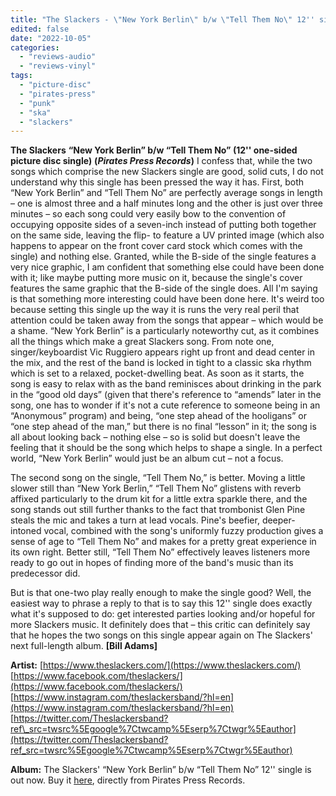 ```yaml
---
title: "The Slackers - \"New York Berlin\" b/w \"Tell Them No\" 12'' single"
edited: false
date: "2022-10-05"
categories:
  - "reviews-audio"
  - "reviews-vinyl"
tags:
  - "picture-disc"
  - "pirates-press"
  - "punk"
  - "ska"
  - "slackers"
---
```


**The Slackers** **“New York Berlin” b/w “Tell Them No” (12'' one-sided picture disc single)** **(_Pirates Press Records_)** I confess that, while the two songs which comprise the new Slackers single are good, solid cuts, I do not understand why this single has been pressed the way it has. First, both “New York Berlin” and “Tell Them No” are perfectly average songs in length – one is almost three and a half minutes long and the other is just over three minutes – so each song could very easily bow to the convention of occupying opposite sides of a seven-inch instead of putting both together on the same side, leaving the flip- to feature a UV printed image (which also happens to appear on the front cover card stock which comes with the single) and nothing else. Granted, while the B-side of the single features a very nice graphic, I am confident that something else could have been done with it; like maybe putting more music on it, because the single's cover features the same graphic that the B-side of the single does. All I'm saying is that something more interesting could have been done here. It's weird too because setting this single up the way it is runs the very real peril that attention could be taken away from the songs that appear – which would be a shame. “New York Berlin” is a particularly noteworthy cut, as it combines all the things which make a great Slackers song. From note one, singer/keyboardist Vic Ruggiero appears right up front and dead center in the mix, and the rest of the band is locked in tight to a classic ska rhythm which is set to a relaxed, pocket-dwelling beat. As soon as it starts, the song is easy to relax with as the band reminisces about drinking in the park in the “good old days” (given that there's reference to “amends” later in the song, one has to wonder if it's not a cute reference to someone being in an “Anonymous” program) and being, “one step ahead of the hooligans” or “one step ahead of the man,” but there is no final “lesson” in it; the song is all about looking back – nothing else – so is solid but doesn't leave the feeling that it should be the song which helps to shape a single. In a perfect world, “New York Berlin” would just be an album cut – not a focus.

The second song on the single, “Tell Them No,” is better. Moving a little slower still than “New York Berlin,” “Tell Them No” glistens with reverb affixed particularly to the drum kit for a little extra sparkle there, and the song stands out still further thanks to the fact that trombonist Glen Pine steals the mic and takes a turn at lead vocals. Pine's beefier, deeper-intoned vocal, combined with the song's uniformly fuzzy production gives a sense of age to “Tell Them No” and makes for a pretty great experience in its own right. Better still, “Tell Them No” effectively leaves listeners more ready to go out in hopes of finding more of the band's music than its predecessor did.

But is that one-two play really enough to make the single good? Well, the easiest way to phrase a reply to that is to say this 12'' single does exactly what it's supposed to do: get interested parties looking and/or hopeful for more Slackers music. It definitely does that – this critic can definitely say that he hopes the two songs on this single appear again on The Slackers' next full-length album. **\[Bill Adams\]**

**Artist:** [https://www.theslackers.com/](https://www.theslackers.com/) [https://www.facebook.com/theslackers/](https://www.facebook.com/theslackers/) [https://www.instagram.com/theslackersband/?hl=en](https://www.instagram.com/theslackersband/?hl=en) [https://twitter.com/Theslackersband?ref\_src=twsrc%5Egoogle%7Ctwcamp%5Eserp%7Ctwgr%5Eauthor](https://twitter.com/Theslackersband?ref_src=twsrc%5Egoogle%7Ctwcamp%5Eserp%7Ctwgr%5Eauthor)

**Album:** The Slackers' “New York Berlin” b/w “Tell Them No” 12'' single is out now. Buy it [here](https://shop.piratespressrecords.com/pages/the-slackers), directly from Pirates Press Records.
